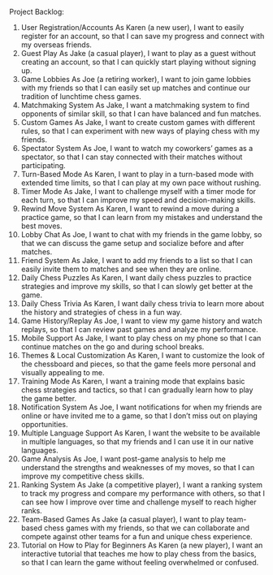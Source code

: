 Project Backlog: 
1. User Registration/Accounts
As Karen (a new user), I want to easily register for an account, so that I can save my progress and connect with my overseas friends.
2. Guest Play
As Jake (a casual player), I want to play as a guest without creating an account, so that I can quickly start playing without signing up.
3. Game Lobbies
As Joe (a retiring worker), I want to join game lobbies with my friends so that I can easily set up matches and continue our tradition of lunchtime chess games.
4. Matchmaking System
As Jake, I want a matchmaking system to find opponents of similar skill, so that I can have balanced and fun matches.
5. Custom Games
As Jake, I want to create custom games with different rules, so that I can experiment with new ways of playing chess with my friends.
6. Spectator System
As Joe, I want to watch my coworkers’ games as a spectator, so that I can stay connected with their matches without participating.
7. Turn-Based Mode
As Karen, I want to play in a turn-based mode with extended time limits, so that I can play at my own pace without rushing.
8. Timer Mode
As Jake, I want to challenge myself with a timer mode for each turn, so that I can improve my speed and decision-making skills.
9. Rewind Move System
As Karen, I want to rewind a move during a practice game, so that I can learn from my mistakes and understand the best moves.
10. Lobby Chat
As Joe, I want to chat with my friends in the game lobby, so that we can discuss the game setup and socialize before and after matches.
11. Friend System
As Jake, I want to add my friends to a list so that I can easily invite them to matches and see when they are online.
12. Daily Chess Puzzles
As Karen, I want daily chess puzzles to practice strategies and improve my skills, so that I can slowly get better at the game.
13. Daily Chess Trivia
As Karen, I want daily chess trivia to learn more about the history and strategies of chess in a fun way.
14. Game History/Replay
As Joe, I want to view my game history and watch replays, so that I can review past games and analyze my performance.
15. Mobile Support
As Jake, I want to play chess on my phone so that I can continue matches on the go and during school breaks.
16. Themes & Local Customization
As Karen, I want to customize the look of the chessboard and pieces, so that the game feels more personal and visually appealing to me.
17. Training Mode
As Karen, I want a training mode that explains basic chess strategies and tactics, so that I can gradually learn how to play the game better.
18. Notification System
As Joe, I want notifications for when my friends are online or have invited me to a game, so that I don’t miss out on playing opportunities.
19. Multiple Language Support
As Karen, I want the website to be available in multiple languages, so that my friends and I can use it in our native languages.
20. Game Analysis
As Joe, I want post-game analysis to help me understand the strengths and weaknesses of my moves, so that I can improve my competitive chess skills.
21. Ranking System
As Jake (a competitive player), I want a ranking system to track my progress and compare my performance with others, so that I can see how I improve over time and challenge myself to reach higher ranks.
22. Team-Based Games
As Jake (a casual player), I want to play team-based chess games with my friends, so that we can collaborate and compete against other teams for a fun and unique chess experience.
23. Tutorial on How to Play for Beginners
As Karen (a new player), I want an interactive tutorial that teaches me how to play chess from the basics, so that I can learn the game without feeling overwhelmed or confused.
